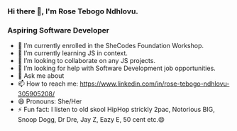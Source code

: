 ### Hi there 👋, I'm Rose Tebogo Ndhlovu.
### Aspiring Software Developer

- 🔭 I’m currently enrolled in the SheCodes Foundation Workshop.
- 🌱 I’m currently learning JS in context.
- 👯 I’m looking to collaborate on any JS projects.
- 🤔 I’m looking for help with Software Development job opportunities.
- 💬 Ask me about 
- 📫 How to reach me: https://www.linkedin.com/in/rose-tebogo-ndhlovu-305905208/
- 😄 Pronouns: She/Her
- ⚡ Fun fact: I listen to old skool HipHop strickly 2pac, Notorious BIG, Snoop Dogg, Dr Dre, Jay Z, Eazy E, 50 cent etc.😄

